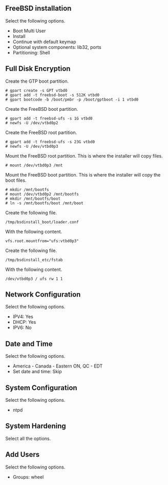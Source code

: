 FreeBSD installation
--------------------
Select the following options.

- Boot Multi User
- Install
- Continue with default keymap
- Optional system components: lib32, ports
- Partitioning: Shell

Full Disk Encryption
--------------------
Create the GTP boot partition.

    # gpart create -s GPT vtbd0
    # gpart add -t freebsd-boot -s 512K vtbd0
    # gpart bootcode -b /boot/pmbr -p /boot/gptboot -i 1 vtbd0

Create the FreeBSD boot partition.

    # gpart add -t freebsd-ufs -s 1G vtbd0
    # newfs -U /dev/vtbd0p2

Create the FreeBSD root partition.

    # gpart add -t freebsd-ufs -s 23G vtbd0
    # newfs -U /dev/vtbd0p3

Mount the FreeBSD root partition.
This is where the installer will copy files.

    # mount /dev/vtbd0p3 /mnt

Mount the FreeBSD boot partition.
This is where the installer will copy the boot files.

    # mkdir /mnt/bootfs
    # mount /dev/vtbd0p2 /mnt/bootfs
    # mkdir /mnt/bootfs/boot
    # ln -s /mnt/bootfs/boot /mnt/boot

Create the following file.

    /tmp/bsdinstall_boot/loader.conf

With the following content.

    vfs.root.mountfrom="ufs:vtbd0p3"

Create the following file.

    /tmp/bsdinstall_etc/fstab

With the following content.

    /dev/vtbd0p3 / ufs rw 1 1

Network Configuration
---------------------
Select the following options.

- IPV4: Yes
- DHCP: Yes
- IPV6: No

Date and Time
-------------
Select the following options.

- America - Canada - Eastern ON, QC - EDT
- Set date and time: Skip

System Configuration
--------------------
Select the following options.

- ntpd

System Hardening
----------------
Select all the options.

Add Users
---------
Select the following options.

- Groups: wheel
